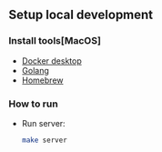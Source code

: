 ## Setup local development

### Install tools[MacOS]

- [Docker desktop](https://www.docker.com/products/docker-desktop)
- [Golang](https://golang.org/)
- [Homebrew](https://brew.sh/)

### How to run

- Run server:
  ```bash
  make server
  ```
